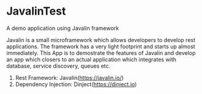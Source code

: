 # JavalinTest
A demo application using Javalin framework

Javalin is a small microframework which allows developers to develop rest applications. The framework has a very light footprint and starts up almost immediately. This App is to demostrate the features of Javalin and develop an app which closers to an actual application which integrates with database, service discovery, queues etc.

1. Rest Framework: Javalin(https://javalin.io/)
2. Dependency Injection: Dinject(https://dinject.io) 
